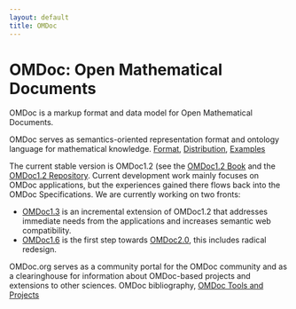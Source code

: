 ```yaml
---
layout: default 
title: OMDoc
---
```

# OMDoc: Open Mathematical Documents

OMDoc is a markup format and data model for Open Mathematical Documents.

OMDoc serves as semantics-oriented representation format and ontology language for
mathematical knowledge. [Format](../format), [Distribution](../distribution), [Examples](../examples)

The current stable version is OMDoc1.2 (see the [OMDoc1.2 Book](../pubs/omdoc1.2.pd) and
the [OMDoc1.2 Repository](https://github.com/OMDoc/OMDoc1.2). Current development work
mainly focuses on OMDoc applications, but the experiences gained there flows back into the
OMDoc Specifications. We are currently working on two fronts:

* [OMDoc1.3](../OMDoc1.3) is an incremental extension of OMDoc1.2 that addresses immediate needs from the
applications and increases semantic web compatibility.
* [OMDoc1.6](../OMDoc1.6) is the first step towards [OMDoc2.0](../OMDoc2.0), this includes radical redesign.

OMDoc.org serves as a community portal for the OMDoc community and as a clearinghouse for information about OMDoc-based projects and extensions to other sciences. OMDoc bibliography, [OMDoc Tools and Projects](../toolsprojects)



